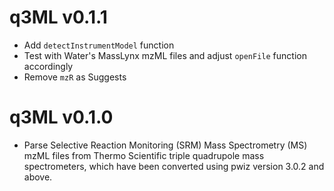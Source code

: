 # q3ML v0.1.1

* Add `detectInstrumentModel` function
* Test with Water's MassLynx mzML files and adjust `openFile` function accordingly
* Remove `mzR` as Suggests

# q3ML v0.1.0

* Parse Selective Reaction Monitoring (SRM) Mass Spectrometry (MS) mzML files from Thermo Scientific
triple quadrupole mass spectrometers, which have been converted using pwiz version 3.0.2 and above.
